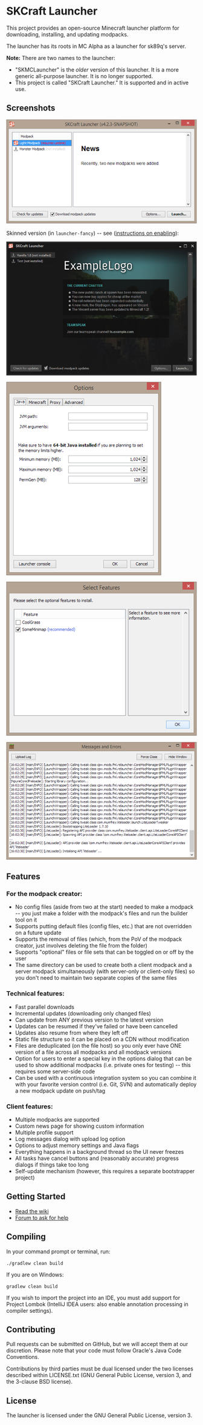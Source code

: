 SKCraft Launcher
================

This project provides an open-source Minecraft launcher platform for downloading, installing, and updating modpacks.

The launcher has its roots in MC Alpha as a launcher for sk89q's server.

**Note:** There are two names to the launcher:

* "SKMCLauncher" is the *older* version of this launcher. It is a more generic all-purpose launcher. It is no longer supported.
* This project is called "SKCraft Launcher." It is supported and in active use.

## Screenshots

![Main Launcher](readme/launcher.png)

Skinned version (in `launcher-fancy`) -- see ([instructions on enabling](https://github.com/SKCraft/Launcher/wiki/Fancy-Launcher)):

![Skinned](readme/launcher_skinned.png)

![Options](readme/options.png)

![Optional Features](readme/features.png)

![COnsole](readme/log.png)

## Features

### For the modpack creator:

* No config files (aside from two at the start) needed to make a modpack -- you just make a folder with the modpack's files and run the builder tool on it
* Supports putting default files (config files, etc.) that are not overridden on a future update
* Supports the removal of files (which, from the PoV of the modpack creator, just involves deleting the file from the folder)
* Supports "optional" files or file sets that can be toggled on or off by the user
* The same directory can be used to create both a client modpack and a server modpack simultaneously (with server-only or client-only files) so you don't need to maintain two separate copies of the same files

### Technical features:

* Fast parallel downloads
* Incremental updates (downloading only changed files)
* Can update from ANY previous version to the latest version
* Updates can be resumed if they've failed or have been cancelled
* Updates also resume from where they left off
* Static file structure so it can be placed on a CDN without modification
* Files are deduplicated (on the file host) so you only ever have ONE version of a file across all modpacks and all modpack versions
* Option for users to enter a special key in the options dialog that can be used to show additional modpacks (i.e. private ones for testing) -- this requires some server-side code
* Can be used with a continuous integration system so you can combine it with your favorite version control (i.e. Git, SVN) and automatically deploy a new modpack update on push/tag

### Client features:

* Multiple modpacks are supported
* Custom news page for showing custom information
* Multiple profile support
* Log messages dialog with upload log option
* Options to adjust memory settings and Java flags
* Everything happens in a background thread so the UI never freezes
* All tasks have cancel buttons and (reasonably accurate) progress dialogs if things take too long
* Self-update mechanism (however, this requires a separate bootstrapper project)

## Getting Started

* [Read the wiki](https://github.com/SKCraft/Launcher/wiki)
* [Forum to ask for help](http://forum.enginehub.org/forums/launcher.25/)

## Compiling

In your command prompt or terminal, run:

	./gradlew clean build

If you are on Windows:

	gradlew clean build

If you wish to import the project into an IDE, you must add support for Project Lombok (IntelliJ IDEA users: also enable annotation processing in compiler settings).

## Contributing

Pull requests can be submitted on GitHub, but we will accept them at our discretion. Please note that your code must follow Oracle's Java Code Conventions.

Contributions by third parties must be dual licensed under the two licenses described within LICENSE.txt (GNU General Public License, version 3, and the 3-clause BSD license).

## License

The launcher is licensed under the GNU General Public License, version 3.
